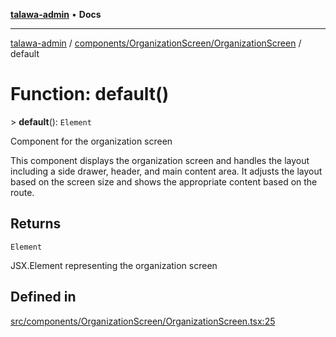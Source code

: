 [**talawa-admin**](../../../../README.md) • **Docs**

***

[talawa-admin](../../../../modules.md) / [components/OrganizationScreen/OrganizationScreen](../README.md) / default

# Function: default()

\> **default**(): `Element`

Component for the organization screen

This component displays the organization screen and handles the layout
including a side drawer, header, and main content area. It adjusts
the layout based on the screen size and shows the appropriate content
based on the route.

## Returns

`Element`

JSX.Element representing the organization screen

## Defined in

[src/components/OrganizationScreen/OrganizationScreen.tsx:25](https://github.com/PalisadoesFoundation/talawa-admin/blob/c49a58cefb47697eb25ed53aa1ef6d685c772d3e/src/components/OrganizationScreen/OrganizationScreen.tsx#L25)
